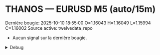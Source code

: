# THANOS — EURUSD M5 (auto/15m)
Dernière bougie: 2025-10-10 18:55:00  O=1.16043  H=1.16049  L=1.15994  C=1.16002
Source active: twelvedata_repo

- Aucun signal sur la dernière bougie.

<details><summary>Debug</summary>

- TD_API_KEY manquant.

</details>